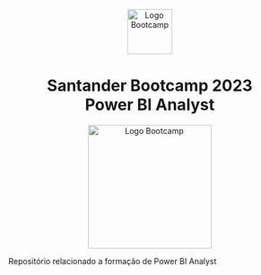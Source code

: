 <div align="center">
<img src="https://hermes.digitalinnovation.one/assets/diome/logo-full.svg" alt="Logo Bootcamp" width="80">
<h1>Santander Bootcamp 2023 <br> Power BI Analyst</h1>
<img src="https://hermes.dio.me/tracks/b9b2973e-b2be-4bf0-b6b2-57a6c8354a95.png" alt="Logo Bootcamp" width="220">
</div>

Repositório relacionado a formação de Power BI Analyst


